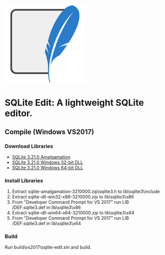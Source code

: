 ![SQLite Edit Logo](/img/sqlite-edit.png)

# SQLite Edit: A lightweight SQLite editor.

## Compile (Windows VS2017)

### Download Libraries
* [SQLite 3.21.0 Amalgamation](https://www.sqlite.org/2017/sqlite-amalgamation-3210000.zip)
* [SQLite 3.21.0 Windows 32-bit DLL](https://www.sqlite.org/2017/sqlite-dll-win32-x86-3210000.zip)
* [SQLite 3.21.0 Windows 64-bit DLL](https://www.sqlite.org/2017/sqlite-dll-win64-x64-3210000.zip)

### Install Libraries
1. Extract sqlite-amalgamation-3210000.zip\sqlite3.h to lib\sqlite3\include
2. Extract sqlite-dll-win32-x86-3210000.zip to lib\sqlite3\x86
3. From "Developer Command Prompt for VS 2017" run LIB /DEF:sqlite3.def in lib\sqlite3\x86
4. Extract sqlite-dll-win64-x64-3210000.zip to lib\sqlite3\x64
5. From "Developer Command Prompt for VS 2017" run LIB /DEF:sqlite3.def in lib\sqlite3\x64

### Build
Run build\vs2017\sqlite-edit.sln and build.
